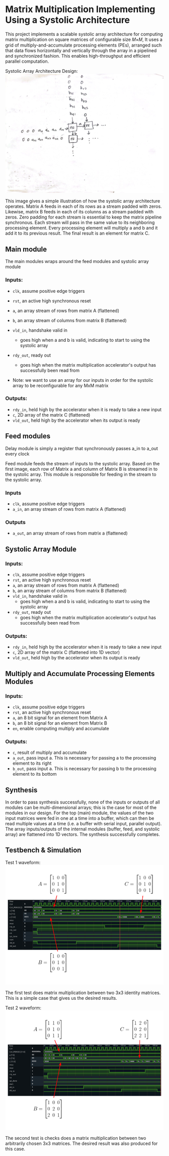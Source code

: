 
# Matrix Multiplication Implementing Using a Systolic Architecture 

This project implements a scalable systolic array architecture for computing matrix multiplication on square matrices of configurable size 𝑀×𝑀, It uses a grid of multiply-and-accumulate processing elements (PEs), arranged such that data flows horizontally and vertically through the array in a pipelined and synchronized fashion. This enables high-throughput and efficient parallel computation. 


Systolic Array Architecture Design:
![alt text](docs/Systolic_array_1.jpg)

This image gives a simple illustration of how the systolic array architecture operates. Matrix A feeds in each of its rows as a stream padded with zeros. Likewise, matrix B feeds in each of its colunns as a stream padded with zeros. Zero padding for each stream is essential to keep the matrix pipeline synchronous. Each stream will pass in the same value to its neighboring processing element. Every processing element will multiply a and b and it add it to its previous result. The final result is an element for matrix C. 

## Main module
The main modules wraps around the feed modules and systolic array module

### Inputs:
- `clk`, assume positive edge triggers
- `rst`, an active high synchronous reset
- `a`, an array stream of rows from matrix A (flattened)
- `b`, an array stream of columns from matrix B (flattened)
- `vld_in`, handshake valid in
    - goes high when a and b is valid, indicating to start to using the systolic array
- `rdy_out`, ready out
    - goes high when the matrix multiplication accelerator's output has successfully been read from 

- Note: we want to use an array for our inputs in order for the systolic array to be reconfigurable for any MxM matrix

### Outputs:
- `rdy_in`, held high by the accelerator when it is ready to take a new input
- `c`, 2D array of the matrix C (flattened)
- `vld_out`, held high by the accelerator when its output is ready

## Feed modules
Delay module is simply a register that synchronously passes a_in to a_out every clock

Feed module feeds the stream of inputs to the systolic array. Based on the first image, each row of Matrix a and column of Matrix B is streamed in to the systolic array. This module is responsible for feeding in the stream to the systolic array. 

### Inputs
- `clk`, assume positive edge triggers
- `a_in`, an array stream of rows from matrix A (flattened)

### Outputs
- `a_out`, an array stream of rows from matrix a (flattened)


## Systolic Array Module

### Inputs:
- `clk`, assume positive edge triggers
- `rst`, an active high synchronous reset
- `a`, an array stream of rows from matrix A (flattened)
- `b`, an array stream of columns from matrix B (flattened)
- `vld_in`, handshake valid in
    - goes high when a and b is valid, indicating to start to using the systolic array
- `rdy_out`, ready out
    - goes high when the matrix multiplication accelerator's output has successfully been read from 

### Outputs:
- `rdy_in`, held high by the accelerator when it is ready to take a new input
- `c`, 2D array of the matrix C (flattened into 1D vector)
- `vld_out`, held high by the accelerator when its output is ready

## Multiply and Accumulate Processing Elements Modules

### Inputs:
- `clk`, assume positive edge triggers
- `rst`, an active high synchronous reset
- `a`, an 8 bit signal for an element from Matrix A
- `b`, an 8 bit signal for an element from Matrix B
- `en`, enable computing multiply and accumulate 

### Outputs:
- `c`, result of multiply and accumulate
- `a_out`, pass input a. This is necessary for passing a to the processing element to its right
- `b_out`, pass input a. This is necessary for passing b to the processing element to its bottom

## Synthesis
In order to pass synthesis successfully, none of the inputs or outputs of all modules can be multi-dimensional arrays; this is the case for most of the modules in our design. For the top (main) module, the values of the two input matrices were fed in one at a time into a buffer, which can then be read multiple values at a time (i.e. a buffer with serial input, parallel output). The array inputs/outputs of the internal modules (buffer, feed, and systolic array) are flattened into 1D vectors. The synthesis successfully completes. 

## Testbench & Simulation
Test 1 waveform:
![alt text](docs/sim_identity.png)

The first test does matrix multiplication between two 3x3 identity matrices. This is a simple case that gives us the desired results. 

Test 2 waveform:
![alt text](docs/sim_example.png)

The second test is checks does a matrix multiplication between two arbitrarily chosen 3x3 matrices. The desired result was also produced for this case.

